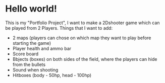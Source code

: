 # Hello world!
This is my "Portfolio Project", I want to make a 2Dshooter game which can be played from 2 Players.
Things that I want to add:
 - 2 maps (players can chose on which map they want to play before starting the game)
 - Player health and ammo bar
 - Score board
 - Bbjects (boxes) on both sides of the field, where the players can hide from the bullets
 - Sound when shooting
 - Hitboxes (body - 50hp, head - 100hp)
